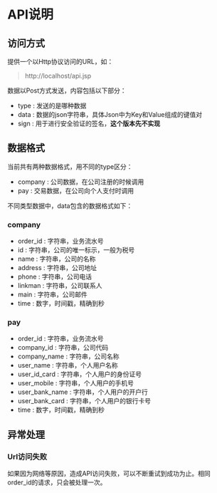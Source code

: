 # API说明

## 访问方式

提供一个以Http协议访问的URL，如：

> http://localhost/api.jsp

数据以Post方式发送，内容包括以下部分：

* type : 发送的是哪种数据
* data : 数据的json字符串，具体Json中为Key和Value组成的键值对
* sign : 用于进行安全验证的签名，**这个版本先不实现**

## 数据格式

当前共有两种数据格式，用不同的type区分：

* company : 公司数据，在公司注册的时候调用
* pay : 交易数据，在公司向个人支付时调用

不同类型数据中，data包含的数据格式如下：

### company

* order_id : 字符串，业务流水号
* id : 字符串，公司的唯一标示，一般为税号
* name : 字符串，公司的名称
* address : 字符串，公司地址
* phone : 字符串，公司电话
* linkman : 字符串，公司联系人
* main : 字符串，公司邮件
* time : 数字，时间戳，精确到秒

### pay

* order_id : 字符串，业务流水号
* company_id : 字符串，公司代码
* company_name : 字符串，公司名称
* user_name : 字符串，个人用户名称
* user_id_card : 字符串，个人用户的身份证号
* user_mobile : 字符串，个人用户的手机号
* user_bank_name : 字符串，个人用户的开户行
* user_bank_card : 字符串，个人用户的银行卡号
* time : 数字，时间戳，精确到秒

## 异常处理

### Url访问失败

如果因为网络等原因，造成API访问失败，可以不断重试到成功为止。相同order_id的请求，只会被处理一次。

